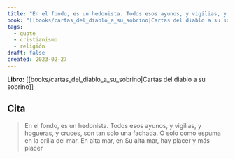 ```yaml
---
title: "En el fondo, es un hedonista. Todos esos ayunos, y vigilias, y hogueras, y cruce..."
book: "[[books/cartas_del_diablo_a_su_sobrino|Cartas del diablo a su sobrino]]"
tags:
  - quote
  - cristianismo
  - religión
draft: false
created: 2023-02-27
---
```


**Libro:** [[books/cartas_del_diablo_a_su_sobrino|Cartas del diablo a su sobrino]]

## Cita
> En el fondo, es un hedonista. Todos esos ayunos, y vigilias, y hogueras, y cruces, son tan solo una fachada. O solo como espuma en la orilla del mar. En alta mar, en Su alta mar, hay placer y más placer
